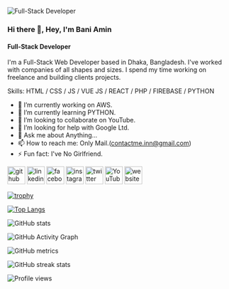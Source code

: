 ![Full-Stack Developer](https://pbs.twimg.com/profile_banners/1228363489636319235/1634663561/600x200)
### Hi there 👋, Hey, I'm Bani Amin
#### Full-Stack Developer

I'm a Full-Stack Web Developer based in Dhaka, Bangladesh. I've worked with companies of all shapes and sizes. I spend my time working on freelance and building clients projects.

Skills: HTML / CSS / JS / VUE JS / REACT / PHP / FIREBASE / PYTHON

- 🔭 I’m currently working on AWS. 
- 🌱 I’m currently learning PYTHON. 
- 👯 I’m looking to collaborate on YouTube. 
- 🤔 I’m looking for help with Google Ltd. 
- 💬 Ask me about Anything... 
- 📫 How to reach me: Only Mail.(contactme.inn@gmail.com)
- ⚡ Fun fact: I've No Girlfriend. 


[<img src='https://www.svgrepo.com/show/353783/github-octocat.svg' alt='github' height='40'>](https://github.com/seefataminnn)  [<img src='https://www.svgrepo.com/show/299433/linkedin.svg' alt='linkedin' height='40'>](https://www.linkedin.com/in/seefataminnn/)  [<img src='https://www.svgrepo.com/show/37046/facebook.svg' alt='facebook' height='40'>](https://www.facebook.com/seefataminnn)  [<img src='https://www.svgrepo.com/show/205290/instagram.svg' alt='instagram' height='40'>](https://www.instagram.com/seefataminnn/)  [<img src='https://www.svgrepo.com/show/205305/twitter.svg' alt='twitter' height='40'>](https://twitter.com/seefataminnn)  [<img src='https://www.svgrepo.com/show/205306/youtube.svg' alt='YouTube' height='40'>](https://www.youtube.com/c/SoftCoderBD)  [<img src='https://www.svgrepo.com/show/294110/search-website.svg' alt='website' height='40'>](https://baniamin.com/)  

[![trophy](https://github-profile-trophy.vercel.app/?username=seefataminnn)](https://github.com/ryo-ma/github-profile-trophy)

[![Top Langs](https://github-readme-stats.vercel.app/api/top-langs/?username=seefataminnn)](https://github.com/anuraghazra/github-readme-stats)

![GitHub stats](https://github-readme-stats.vercel.app/api?username=seefataminnn&show_icons=true&count_private=true)  

![GitHub Activity Graph](https://activity-graph.herokuapp.com/graph?username=seefataminnn)  

![GitHub metrics](https://metrics.lecoq.io/seefataminnn)  

![GitHub streak stats](https://github-readme-streak-stats.herokuapp.com/?user=seefataminnn)  

![Profile views](https://gpvc.arturio.dev/seefataminnn)  
